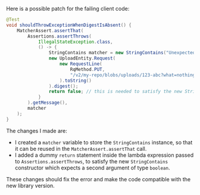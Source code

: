 Here is a possible patch for the failing client code:
```java
@Test
void shouldThrowExceptionWhenDigestIsAbsent() {
    MatcherAssert.assertThat(
        Assertions.assertThrows(
            IllegalStateException.class,
            () -> {
                StringContains matcher = new StringContains("Unexpected query");
                new UploadEntity.Request(
                    new RequestLine(
                        RqMethod.PUT,
                        "/v2/my-repo/blobs/uploads/123-abc?what=nothing"
                    ).toString()
                ).digest();
                return false; // this is needed to satisfy the new StringContains constructor
            }
        ).getMessage(),
        matcher
    );
}
```
The changes I made are:

* I created a `matcher` variable to store the `StringContains` instance, so that it can be reused in the `MatcherAssert.assertThat` call.
* I added a dummy `return` statement inside the lambda expression passed to `Assertions.assertThrows`, to satisfy the new `StringContains` constructor which expects a second argument of type `boolean`.

These changes should fix the error and make the code compatible with the new library version.